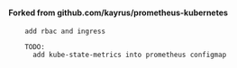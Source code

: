 #### Forked from github.com/kayrus/prometheus-kubernetes

```text
    add rbac and ingress
    
    TODO:
      add kube-state-metrics into prometheus configmap
      
```
